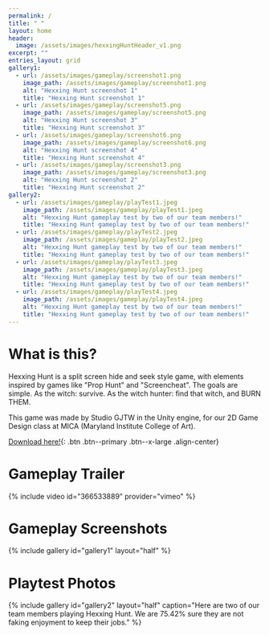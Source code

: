 ```yaml
---
permalink: /
title: " "
layout: home
header:
  image: /assets/images/hexxingHuntHeader_v1.png
excerpt: ""
entries_layout: grid
gallery1:
  - url: /assets/images/gameplay/screenshot1.png
    image_path: /assets/images/gameplay/screenshot1.png
    alt: "Hexxing Hunt screenshot 1"
    title: "Hexxing Hunt screenshot 1"
  - url: /assets/images/gameplay/screenshot5.png
    image_path: /assets/images/gameplay/screenshot5.png
    alt: "Hexxing Hunt screenshot 3"
    title: "Hexxing Hunt screenshot 3"
  - url: /assets/images/gameplay/screenshot6.png
    image_path: /assets/images/gameplay/screenshot6.png
    alt: "Hexxing Hunt screenshot 4"
    title: "Hexxing Hunt screenshot 4"
  - url: /assets/images/gameplay/screenshot3.png
    image_path: /assets/images/gameplay/screenshot3.png
    alt: "Hexxing Hunt screenshot 2"
    title: "Hexxing Hunt screenshot 2"  
gallery2:
  - url: /assets/images/gameplay/playTest1.jpeg
    image_path: /assets/images/gameplay/playTest1.jpeg
    alt: "Hexxing Hunt gameplay test by two of our team members!"
    title: "Hexxing Hunt gameplay test by two of our team members!"
  - url: /assets/images/gameplay/playTest2.jpeg
    image_path: /assets/images/gameplay/playTest2.jpeg
    alt: "Hexxing Hunt gameplay test by two of our team members!"
    title: "Hexxing Hunt gameplay test by two of our team members!"
  - url: /assets/images/gameplay/playTest3.jpeg
    image_path: /assets/images/gameplay/playTest3.jpeg
    alt: "Hexxing Hunt gameplay test by two of our team members!"
    title: "Hexxing Hunt gameplay test by two of our team members!"
  - url: /assets/images/gameplay/playTest4.jpeg
    image_path: /assets/images/gameplay/playTest4.jpeg
    alt: "Hexxing Hunt gameplay test by two of our team members!"
    title: "Hexxing Hunt gameplay test by two of our team members!"
---
```


# What is this?
Hexxing Hunt is a split screen hide and seek style game, with elements inspired by games like "Prop Hunt" and "Screencheat". The goals are simple. As the witch: survive. As the witch hunter: find that witch, and BURN THEM.

This game was made by Studio GJTW in the Unity engine, for our 2D Game Design class at MICA (Maryland Institute College of Art).

[Download here!](https://github.com/DeckardKane/Hexxing-Hunt/releases){: .btn .btn--primary .btn--x-large .align-center}

# Gameplay Trailer
{% include video id="366533889" provider="vimeo" %}


# Gameplay Screenshots
{% include gallery id="gallery1" layout="half" %}

# Playtest Photos
{% include gallery id="gallery2" layout="half" caption="Here are two of our team members playing Hexxing Hunt. We are 75.42% sure they are not faking enjoyment to keep their jobs." %}
